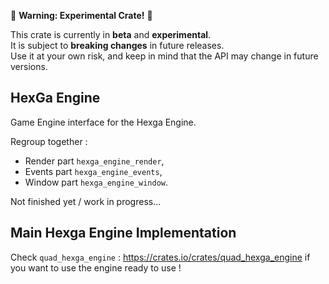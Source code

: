 🚧 **Warning: Experimental Crate!** 🚧

This crate is currently in **beta** and **experimental**.  
It is subject to **breaking changes** in future releases.  
Use it at your own risk, and keep in mind that the API may change in future versions.

## HexGa Engine

Game Engine interface for the Hexga Engine.

Regroup together : 
- Render part `hexga_engine_render`,
- Events part `hexga_engine_events`,
- Window part `hexga_engine_window`.

Not finished yet / work in progress...

## Main Hexga Engine Implementation

Check `quad_hexga_engine` : https://crates.io/crates/quad_hexga_engine if you want to use the engine ready to use !